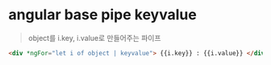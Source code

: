 # angular base pipe keyvalue

> object를 i.key, i.value로 만들어주는 파이프

```html
<div *ngFor="let i of object | keyvalue"> {{i.key}} : {{i.value}} </div>
```
